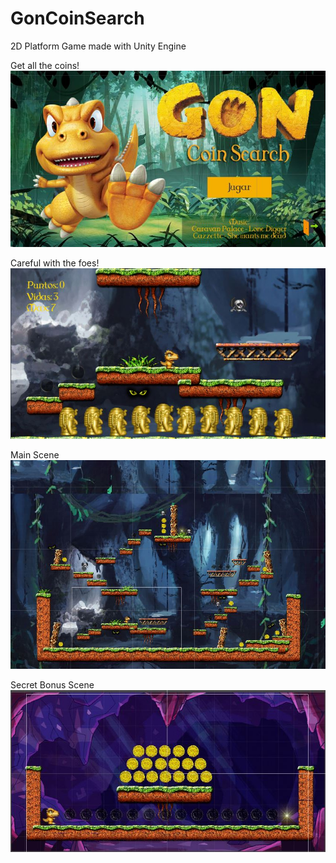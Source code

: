 # GonCoinSearch
2D Platform Game made with Unity Engine

Get all the coins!
![start_screen](https://raw.githubusercontent.com/crikan/GonCoinSearch/master/pantallaInicio.jpg)

Careful with the foes!
![detail](https://raw.githubusercontent.com/crikan/GonCoinSearch/master/scene1.jpg)

Main Scene
![main_scene](https://raw.githubusercontent.com/crikan/GonCoinSearch/master/scene1full.jpg)

Secret Bonus Scene
![bonus_scene](https://raw.githubusercontent.com/crikan/GonCoinSearch/master/bonus.jpg)










